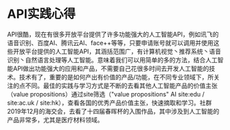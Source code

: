 # API实践心得   
API很酷，现在有很多开放平台提供了许多功能强大的人工智能API，例如讯飞的语音识别、百度AI、腾讯云AI、face++等等，只要申请账号就可以调用并使用这些开放平台提供的人工智能API，其涵括范围广，有计算机视觉丶推荐系统丶语音识别丶自然语言处理等人工智能。意味着我们可以用简单的多的方法，结合人工智能API做出功能强大的应用和产品，不需要自己花很多时间去开发人工智能的技术。技术有了，重要的是如何产出有价值的产品/功能，在不同专业领域下，所关注的点不同。最佳的实践与学习方式是不断的去看其他人工智能产品的价值主张（value propositions）通过site筛选（"value propositions" AI site:edu / site:ac.uk / site:hk），查看各国的优秀产品价值主张，快速摘取和学习。社群2019年12月的海交会，去看了十四届春晖杯的入围作品，其中涉及到人工智能的产品非常多，尤其是医疗材料领域。
